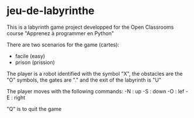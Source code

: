 # jeu-de-labyrinthe

This is a labyrinth game project developped for the Open Classrooms course "Apprenez à programmer en Python"

There are two scenarios for the game (cartes):
- facile (easy)
- prison (prission)

The player is a robot identified with the symbol "X", the obstacles are the "O" symbols, the gates are "." and the exit of the labyrinth is "U"

The player moves with the following commands:
-N : up
-S : down
-O : lef
-E : right

"Q" is to quit the game
